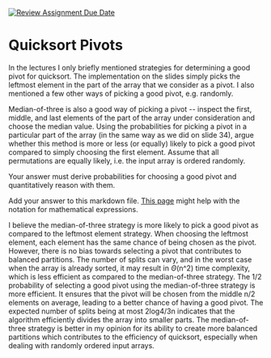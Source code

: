 [![Review Assignment Due Date](https://classroom.github.com/assets/deadline-readme-button-24ddc0f5d75046c5622901739e7c5dd533143b0c8e959d652212380cedb1ea36.svg)](https://classroom.github.com/a/IF3rQO50)
# Quicksort Pivots

In the lectures I only briefly mentioned strategies for determining a good pivot
for quicksort. The implementation on the slides simply picks the leftmost
element in the part of the array that we consider as a pivot. I also mentioned a
few other ways of picking a good pivot, e.g. randomly.

Median-of-three is also a good way of picking a pivot -- inspect the first,
middle, and last elements of the part of the array under consideration and
choose the median value. Using the probabilities for picking a pivot in a
particular part of the array (in the same way as we did on slide 34), argue
whether this method is more or less (or equally) likely to pick a good pivot
compared to simply choosing the first element. Assume that all permutations are
equally likely, i.e. the input array is ordered randomly.

Your answer must derive probabilities for choosing a good pivot and
quantitatively reason with them.

Add your answer to this markdown file. [This
page](https://docs.github.com/en/get-started/writing-on-github/working-with-advanced-formatting/writing-mathematical-expressions)
might help with the notation for mathematical expressions.

I believe the median-of-three strategy is more likely to pick a good pivot as compared to the leftmost element strategy. When choosing the leftmost element, each element has the same chance of being chosen as the pivot. However, there is no bias towards selecting a pivot that contributes to balanced partitions. The number of splits can vary, and in the worst case when the array is already sorted, it may result in $\Theta$(n^2) time complexity, which is less efficient as compared to the median-of-three strategy. The 1/2 probability of selecting a good pivot using the median-of-three strategy is more efficient. It ensures that the pivot will be chosen from the middle n/2 elements on average, leading to a better chance of having a good pivot. The expected number of splits being at most 2log4/3n indicates that the algorithm efficiently divides the array into smaller parts. The median-of-three strategy is better in my opinion for its ability to create more balanced partitions which contributes to the efficiency of quicksort, especially when dealing with randomly ordered input arrays.
